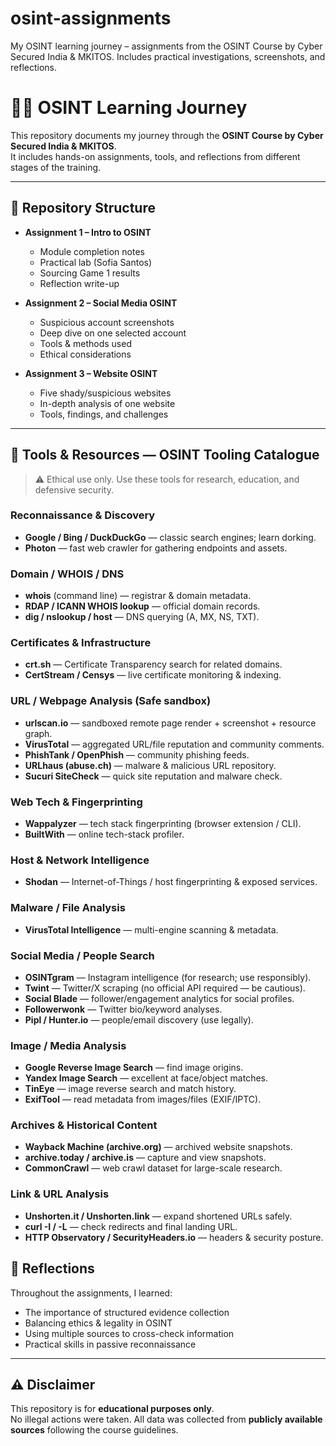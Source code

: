 # osint-assignments
My OSINT learning journey – assignments from the OSINT Course by Cyber Secured India &amp; MKITOS. Includes practical investigations, screenshots, and reflections.

# 🕵️‍♀️ OSINT Learning Journey

This repository documents my journey through the **OSINT Course by Cyber Secured India & MKITOS**.  
It includes hands-on assignments, tools, and reflections from different stages of the training.

---

## 📂 Repository Structure
- **Assignment 1 – Intro to OSINT**
  - Module completion notes
  - Practical lab (Sofia Santos)
  - Sourcing Game 1 results
  - Reflection write-up

- **Assignment 2 – Social Media OSINT**
  - Suspicious account screenshots
  - Deep dive on one selected account
  - Tools & methods used
  - Ethical considerations

- **Assignment 3 – Website OSINT**
  - Five shady/suspicious websites
  - In-depth analysis of one website
  - Tools, findings, and challenges

---

## 🧰 Tools & Resources — OSINT Tooling Catalogue

> ⚠️ Ethical use only. Use these tools for research, education, and defensive security.

### Reconnaissance & Discovery
- **Google / Bing / DuckDuckGo** — classic search engines; learn dorking.
- **Photon** — fast web crawler for gathering endpoints and assets.
  
### Domain / WHOIS / DNS
- **whois** (command line) — registrar & domain metadata.
- **RDAP / ICANN WHOIS lookup** — official domain records.
- **dig / nslookup / host** — DNS querying (A, MX, NS, TXT).

### Certificates & Infrastructure
- **crt.sh** — Certificate Transparency search for related domains.
- **CertStream / Censys** — live certificate monitoring & indexing.

### URL / Webpage Analysis (Safe sandbox)
- **urlscan.io** — sandboxed remote page render + screenshot + resource graph.
- **VirusTotal** — aggregated URL/file reputation and community comments.
- **PhishTank / OpenPhish** — community phishing feeds.
- **URLhaus (abuse.ch)** — malware & malicious URL repository.
- **Sucuri SiteCheck** — quick site reputation and malware check.

### Web Tech & Fingerprinting
- **Wappalyzer** — tech stack fingerprinting (browser extension / CLI).
- **BuiltWith** — online tech-stack profiler.

### Host & Network Intelligence
- **Shodan** — Internet-of-Things / host fingerprinting & exposed services.
  
### Malware / File Analysis
- **VirusTotal Intelligence** — multi-engine scanning & metadata.

### Social Media / People Search
- **OSINTgram** — Instagram intelligence (for research; use responsibly).
- **Twint** — Twitter/X scraping (no official API required — be cautious).
- **Social Blade** — follower/engagement analytics for social profiles.
- **Followerwonk** — Twitter bio/keyword analyses.
- **Pipl / Hunter.io** — people/email discovery (use legally).

### Image / Media Analysis
- **Google Reverse Image Search** — find image origins.
- **Yandex Image Search** — excellent at face/object matches.
- **TinEye** — image reverse search and match history.
- **ExifTool** — read metadata from images/files (EXIF/IPTC).

### Archives & Historical Content
- **Wayback Machine (archive.org)** — archived website snapshots.
- **archive.today / archive.is** — capture and view snapshots.
- **CommonCrawl** — web crawl dataset for large-scale research.

### Link & URL Analysis
- **Unshorten.it / Unshorten.link** — expand shortened URLs safely.
- **curl -I / -L** — check redirects and final landing URL.
- **HTTP Observatory / SecurityHeaders.io** — headers & security posture.

## 📑 Reflections
Throughout the assignments, I learned:
- The importance of structured evidence collection
- Balancing ethics & legality in OSINT
- Using multiple sources to cross-check information
- Practical skills in passive reconnaissance

---

## ⚠️ Disclaimer
This repository is for **educational purposes only**.  
No illegal actions were taken. All data was collected from **publicly available sources** following the course guidelines.
